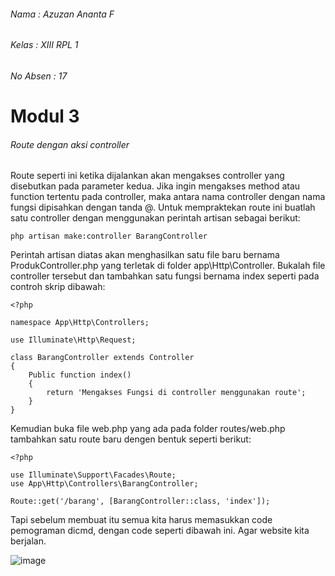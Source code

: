 ###### Nama : Azuzan Ananta F
###### Kelas : XIII RPL 1
###### No Absen : 17 

# Modul 3

###### Route dengan aksi controller
Route seperti ini ketika dijalankan akan mengakses controller yang disebutkan pada 
parameter kedua. Jika ingin mengakses method atau function tertentu pada controller, maka 
antara nama controller dengan nama fungsi dipisahkan dengan tanda @. Untuk 
mempraktekan route ini buatlah satu controller dengan menggunakan perintah artisan sebagai 
berikut:
```
php artisan make:controller BarangController
```

Perintah artisan diatas 
akan menghasilkan satu file baru bernama ProdukController.php yang terletak di folder 
app\Http\Controller. Bukalah file controller tersebut dan tambahkan satu fungsi bernama 
index seperti pada controh skrip dibawah:
```
<?php

namespace App\Http\Controllers;

use Illuminate\Http\Request;

class BarangController extends Controller
{
    Public function index()
    {
        return 'Mengakses Fungsi di controller menggunakan route';
    }
}
```

Kemudian buka file web.php yang ada pada folder routes/web.php tambahkan satu route baru 
dengen bentuk seperti berikut:
```
<?php

use Illuminate\Support\Facades\Route;
use App\Http\Controllers\BarangController;

Route::get('/barang', [BarangController::class, 'index']);
```

Tapi sebelum membuat itu semua kita harus memasukkan code pemograman dicmd, dengan code seperti dibawah ini. Agar website kita berjalan.

![image](https://user-images.githubusercontent.com/109930500/182089881-6126a9b1-a89f-498c-a577-14ce26ea008c.png)
